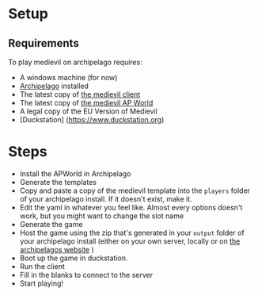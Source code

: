 # Setup 

## Requirements
To play medievil on archipelago requires:

- A windows machine (for now)
- [Archipelago](https://archipelago.gg) installed
- The latest copy of [the medievil client](https://github.com/riezahughes/MedievilArchipelagoClient/releases)
- The latest copy of [the medievil AP World](https://github.com/riezahughes/MedievilAPWorld/releases)
- A legal copy of the EU Version of Medievil
- [Duckstation] (https://www.duckstation.org)

# Steps

- Install the APWorld in Archipelago
- Generate the templates
- Copy and paste a copy of the medievil template into the `players` folder of your archipelago install. If it doesn't exist, make it.
- Edit the yaml in whatever you feel like. Almost every options doesn't work, but you might want to change the slot name
- Generate the game
- Host the game using the zip that's generated in your `output` folder of your archipelago install (either on your own server, locally or on [the archipelagos website](https://archipelago.gg/uploads) )
- Boot up the game in duckstation.
- Run the client
- Fill in the blanks to connect to the server
- Start playing!